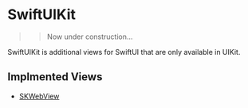 # SwiftUIKit

>> Now under construction...

SwiftUIKit is additional views for SwiftUI that are only available in UIKit.


## Implmented Views

- [SKWebView](./Docs/SKWebView.md)
